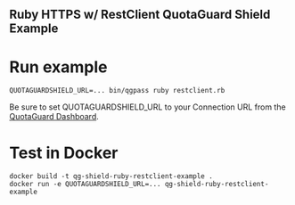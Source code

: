 Ruby HTTPS w/ RestClient QuotaGuard Shield Example
--

# Run example
```
QUOTAGUARDSHIELD_URL=... bin/qgpass ruby restclient.rb
```

Be sure to set QUOTAGUARDSHIELD_URL to your Connection URL from the [QuotaGuard Dashboard](https://www.quotaguard.com/setup/outbound).

# Test in Docker
```
docker build -t qg-shield-ruby-restclient-example .
docker run -e QUOTAGUARDSHIELD_URL=... qg-shield-ruby-restclient-example
```
